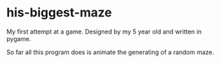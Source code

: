 his-biggest-maze
================

My first attempt at a game.  Designed by my 5 year old and written in pygame.

So far all this program does is animate the generating of a random maze.
